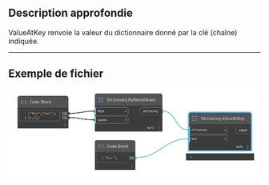 ## Description approfondie
ValueAtKey renvoie la valeur du dictionnaire donné par la clé (chaîne) indiquée.
___
## Exemple de fichier

![ValueAtKey](./DesignScript.Builtin.Dictionary.ValueAtKey_img.jpg)

